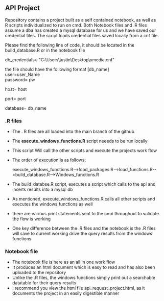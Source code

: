 ## API Project
Repository contains a project built as a self contained notebook, as well as R scripts individualized to run on cmd. Both Notebook files and .R files assume a dba has created a mysql database for us and we have saved our credential files.  The script loads credential files saved locally from a cnf file. 

Please find the following line of code, it should be located in the build_database.R or in the notebook file

db_credentials<-"C:\\Users\\justin\\Desktop\\xmedia.cnf"

the file should have the following format
[db_name]<br />
user=user_Name<br />
password= pw <br />

host= host

port= port

database= db_name


### .R files
+ The . R files are all loaded into the main branch of the github.
+ The **execute_windows_functions.R** script neeeds to be run locally
+ This script Will call the other scripts and execute the projects work flow
+ The order of execution is as follows: 

  execute_windows_functions.R-->load_packages.R-->load_functions.R-->build_database.R-->Windows_functions.R
  
+ The build_databse.R script, executes a script which calls to the api and inserts results into a mysql db
+ As mentioned, execute_windows_functions.R calls all other scripts and executes the windows functions as well
+ there are various print statements sent to the cmd throughout to validate the flow is working
+ One key difference between the .R files and the notebook is the .R files will save to current working drive the query results from the windows functions


### Notebook file
+ The notebook file is here as an all in one work flow
+ It produces an html document which is easy to read and has also been uploaded to the repository
+ Unlike the .R files, the windows functions simply print out a searchable datatable for their query results
+ I recommend you view the html file api_request_project.html, as it documents the project in an easily digestible manner 
